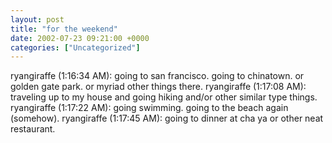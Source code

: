 ```yaml
---
layout: post
title: "for the weekend"
date: 2002-07-23 09:21:00 +0000
categories: ["Uncategorized"]
---
```


ryangiraffe (1:16:34 AM): going to san francisco. going to chinatown. or golden gate park. or myriad other things there.
ryangiraffe (1:17:08 AM): traveling up to my house and going hiking and/or other similar type things.
ryangiraffe (1:17:22 AM): going swimming. going to the beach again (somehow).
ryangiraffe (1:17:45 AM): going to dinner at cha ya or other neat restaurant.